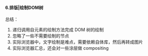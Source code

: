 #### 6.排版|绘制DOM树
总结：
1. 递归调用自元素的绘制方法完成 DOM 树的绘制
2. 忽略了一些不需要绘制的节点
3. 实际浏览器中，文字绘制是难点，需要依赖自体库，然后再转成图片
4. 实际浏览器汇总，还会对一些涂层做 compositing
   